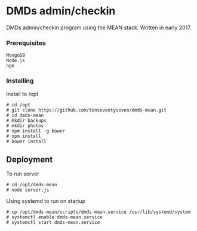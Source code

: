 # DMDs admin/checkin

DMDs admin/checkin program using the MEAN stack.  Written in early 2017.

### Prerequisites

```
MongoDB
Node.js
npm
```

### Installing

Install to /opt
```
# cd /opt
# git clone https://github.com/tenseventyseven/dmds-mean.git
# cd dmds-mean
# mkdir backups
# mkdir photos
# npm install -g bower
# npm install
# bower install
```

## Deployment

To run server
```
# cd /opt/dmds-mean
# node server.js
```

Using systemd to run on startup
```
# cp /opt/dmds-mean/scripts/dmds-mean.service /usr/lib/systemd/system
# systemctl enable dmds-mean.service
# systemctl start dmds-mean.service
```
